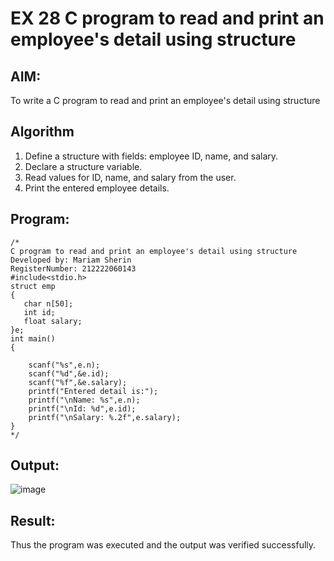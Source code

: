 # EX 28 C program to read and print an employee's detail using structure
## AIM:
To write a C program to read and print an employee's detail using structure

## Algorithm
1. Define a structure with fields: employee ID, name, and salary.
2. Declare a structure variable.
3. Read values for ID, name, and salary from the user.
4. Print the entered employee details.
  

## Program:
```
/*
C program to read and print an employee's detail using structure
Developed by: Mariam Sherin
RegisterNumber: 212222060143
#include<stdio.h>
struct emp
{
   char n[50];
   int id;
   float salary;
}e;
int main()
{
    
    scanf("%s",e.n);
    scanf("%d",&e.id);
    scanf("%f",&e.salary);
    printf("Entered detail is:");
    printf("\nName: %s",e.n);
    printf("\nId: %d",e.id);
    printf("\nSalary: %.2f",e.salary);
}
*/
```

## Output:

![image](https://github.com/user-attachments/assets/a7c8ef7e-3d33-436f-a491-bab8c0c1e886)


## Result:
Thus the program was executed and the output was verified successfully.
